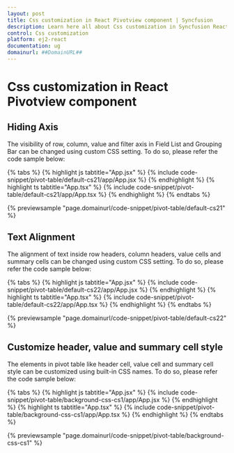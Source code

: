 ```yaml
---
layout: post
title: Css customization in React Pivotview component | Syncfusion
description: Learn here all about Css customization in Syncfusion React Pivotview component of Syncfusion Essential JS 2 and more.
control: Css customization 
platform: ej2-react
documentation: ug
domainurl: ##DomainURL##
---
```


# Css customization in React Pivotview component

## Hiding Axis

The visibility of row, column, value and filter axis in Field List and Grouping Bar can be changed using custom CSS setting. To do so, please refer the code sample below:

{% tabs %}
{% highlight js tabtitle="App.jsx" %}
{% include code-snippet/pivot-table/default-cs21/app/App.jsx %}
{% endhighlight %}
{% highlight ts tabtitle="App.tsx" %}
{% include code-snippet/pivot-table/default-cs21/app/App.tsx %}
{% endhighlight %}
{% endtabs %}

 {% previewsample "page.domainurl/code-snippet/pivot-table/default-cs21" %}

## Text Alignment

The alignment of text inside row headers, column headers, value cells and summary cells can be changed using custom CSS setting. To do so, please refer the code sample below:

{% tabs %}
{% highlight js tabtitle="App.jsx" %}
{% include code-snippet/pivot-table/default-cs22/app/App.jsx %}
{% endhighlight %}
{% highlight ts tabtitle="App.tsx" %}
{% include code-snippet/pivot-table/default-cs22/app/App.tsx %}
{% endhighlight %}
{% endtabs %}

 {% previewsample "page.domainurl/code-snippet/pivot-table/default-cs22" %}

## Customize header, value and summary cell style

The elements in pivot table like header cell, value cell and summary cell style can be customized using built-in CSS names. To do so, please refer the code sample below:

{% tabs %}
{% highlight js tabtitle="App.jsx" %}
{% include code-snippet/pivot-table/background-css-cs1/app/App.jsx %}
{% endhighlight %}
{% highlight ts tabtitle="App.tsx" %}
{% include code-snippet/pivot-table/background-css-cs1/app/App.tsx %}
{% endhighlight %}
{% endtabs %}

 {% previewsample "page.domainurl/code-snippet/pivot-table/background-css-cs1" %}